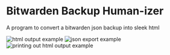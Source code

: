# Bitwarden Backup Human-izer
A program to convert a bitwarden json backup into sleek html

![html output example](https://github.com/hair/bitwardenBackup/blob/main/demoImages/html.png?raw=true)
![json export example](https://github.com/hair/bitwardenBackup/blob/main/demoImages/json.png?raw=true)
![printing out html output example](https://github.com/hair/bitwardenBackup/blob/main/demoImages/printing.png?raw=true)
